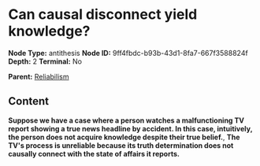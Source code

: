 # Can causal disconnect yield knowledge?

**Node Type:** antithesis
**Node ID:** 9ff4fbdc-b93b-43d1-8fa7-667f3588824f
**Depth:** 2
**Terminal:** No

**Parent:** [Reliabilism](reliabilism.md)

## Content

**Suppose we have a case where a person watches a malfunctioning TV report showing a true news headline by accident. In this case, intuitively, the person does not acquire knowledge despite their true belief.**, **The TV's process is unreliable because its truth determination does not causally connect with the state of affairs it reports.**

